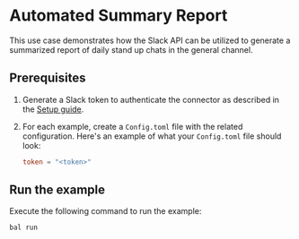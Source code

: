 # Automated Summary Report

This use case demonstrates how the Slack API can be utilized to generate a summarized report of daily stand up chats in the general channel.

## Prerequisites

1. Generate a Slack token to authenticate the connector as described in the [Setup guide](https://central.ballerina.io/ballerinax/slack/latest#prerequisites).

2. For each example, create a `Config.toml` file with the related configuration. Here's an example of what your `Config.toml` file should look:

   ```toml
   token = "<token>"
   ```

## Run the example

Execute the following command to run the example:

```ballerina
bal run
```